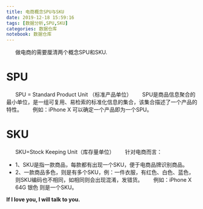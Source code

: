 ```yaml
---
title: 电商概念SPU与SKU
date: 2019-12-18 15:59:16
tags: [数据分析,SPU,SKU]
categories: 数据仓库
notebook: 数据仓库
---
```


&nbsp;&nbsp;&nbsp;&nbsp;&nbsp;&nbsp;做电商的需要厘清两个概念SPU和SKU.

<!-- more -->

# SPU
&nbsp;&nbsp;&nbsp;&nbsp;&nbsp;&nbsp;SPU = Standard Product Unit （标准产品单位）
&nbsp;&nbsp;&nbsp;&nbsp;&nbsp;&nbsp;SPU是商品信息聚合的最小单位，是一组可复用、易检索的标准化信息的集合，该集合描述了一个产品的特性。
&nbsp;&nbsp;&nbsp;&nbsp;&nbsp;&nbsp;例如：iPhone X 可以确定一个产品即为一个SPU。

# SKU

&nbsp;&nbsp;&nbsp;&nbsp;&nbsp;&nbsp;SKU=Stock Keeping Unit（库存量单位）
&nbsp;&nbsp;&nbsp;&nbsp;&nbsp;&nbsp;针对电商而言：
- 1、SKU是指一款商品，每款都有出现一个SKU，便于电商品牌识别商品。
- 2、一款商品多色，则是有多个SKU，例：一件衣服，有红色、白色、蓝色，则SKU编码也不相同，如相同则会出现混淆，发错货。
&nbsp;&nbsp;&nbsp;&nbsp;&nbsp;&nbsp;例如：iPhone X 64G 银色 则是一个SKU。

<b>If I love you, I will talk to you.</b>